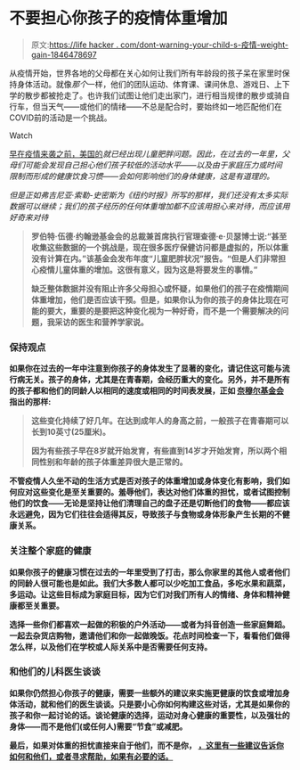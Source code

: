 # 不要担心你孩子的疫情体重增加

> 原文:[https://life hacker . com/dont-warning-your-child-s-疫情-weight-gain-1846478697](https://lifehacker.com/dont-worry-about-your-child-s-pandemic-weight-gain-1846478697)

从疫情开始，世界各地的父母都在关心如何让我们所有年龄段的孩子呆在家里时保持身体活动。就像*那个*一样，他们的团队运动、体育课、课间休息、游戏日、上下学的散步都被抢走了。也许我们试图让他们走出家门，进行相当规律的散步或骑自行车，但当天气——或他们的情绪——不总是配合时，要始终如一地匹配他们在COVID前的活动是一个挑战。

Watch

[早在疫情来袭之前，美国的](https://www.cdc.gov/obesity/data/childhood.html#Socioeconomic)*就已经出现儿童肥胖问题。因此，在过去的一年里，父母们可能会发现自己担心他们孩子较低的活动水平——以及由于家庭压力或时间限制而形成的健康饮食习惯——会如何影响他们的身体健康，这是有道理的。*

*但是正如弗吉尼亚·索勒-史密斯为《纽约时报》[](https://www.nytimes.com/2021/01/15/parenting/childrens-weight-gain-covid-pandemic.html)*所写的那样，我们还没有太多实际数据可以继续；我们的孩子经历的任何体重增加都不应该用担心来对待，而应该用好奇来对待**

> **罗伯特·伍德·约翰逊基金会的总裁兼首席执行官理查德·e·贝瑟博士说:“甚至收集这些数据的一个挑战是，现在很多医疗保健访问都是虚拟的，所以体重没有计算在内。”该基金会发布年度“儿童肥胖状况”报告。“但是人们非常担心疫情儿童体重的增加。这很有意义，因为这是将要发生的事情。”**
> 
> **缺乏整体数据并没有阻止许多父母担心或怀疑，如果他们的孩子在疫情期间体重增加，他们是否应该干预。但是，如果你认为你的孩子的身体比现在可能的要大，重要的是要把这种变化视为一种好奇，而不是一个需要解决的问题，我采访的医生和营养学家说。**

### **保持观点**

**如果你在过去的一年中注意到你孩子的身体发生了显著的变化，请记住这可能与流行病无关。孩子的身体，尤其是在青春期，会经历重大的变化。另外，并不是所有的孩子都和他们的同龄人以相同的速度或相同的时间表发展，正如 [奈穆尔基金会](https://kidshealth.org/en/parents/childs-weight.html) 指出的那样:**

> **这些变化持续了好几年。在达到成年人的身高之前，一般孩子在青春期可以长到10英寸(25厘米)。**
> 
> **因为有些孩子早在8岁就开始发育，有些直到14岁才开始发育，所以两个相同性别和年龄的孩子体重差异很大是正常的。**

**不管疫情人久坐不动的生活方式是否对孩子的体重增加或身体变化有影响，我们如何应对这些变化是至关重要的。羞辱他们，表达对他们体重的担忧，或者试图控制他们的饮食——无论是坚持让他们清理自己的盘子还是切断他们的食物——都应该永远避免，因为它们往往会适得其反，导致孩子与食物或身体形象产生长期的不健康关系。**

### **关注整个家庭的健康**

**如果你孩子的健康习惯在过去的一年里受到了打击，那么你家里的其他人或者他们的同龄人很可能也是如此。我们大多数人都可以少吃加工食品，多吃水果和蔬菜，多运动。让这些目标成为家庭目标，因为它们对我们所有人的情绪、身体和精神健康都至关重要。**

**选择一些你们都喜欢一起做的积极的户外活动——或者为抖音创造一些家庭舞蹈。一起去杂货店购物，邀请他们和你一起做晚饭。花点时间检查一下，看看他们做得怎么样，以及他们在学校或人际关系中是否需要任何支持。**

### **和他们的儿科医生谈谈**

**如果你仍然担心你孩子的健康，需要一些额外的建议来实施更健康的饮食或增加身体活动，就和他们的医生谈谈。只是要小心你如何构建这些对话，尤其是如果你的孩子和你一起讨论的话。谈论健康的选择，运动对身心健康的重要性，以及强壮的身体——而不是他们(或任何人)需要“节食”或减肥。**

**最后，如果对体重的担忧直接来自于他们，而不是你， [，这里有一些建议告诉你如何和他们，或者寻求帮助，如果有必要的话。](https://lifehacker.com/how-to-talk-to-teens-about-weight-loss-1844827538)**